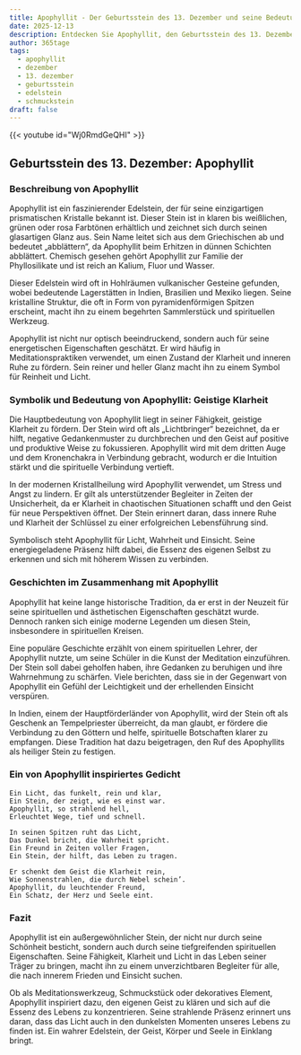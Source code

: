 ```yaml
---
title: Apophyllit - Der Geburtsstein des 13. Dezember und seine Bedeutung
date: 2025-12-13
description: Entdecken Sie Apophyllit, den Geburtsstein des 13. Dezember, der Geistige Klarheit symbolisiert. Seine Symbolik und Geschichte werden Sie inspirieren.
author: 365tage
tags:
  - apophyllit
  - dezember
  - 13. dezember
  - geburtsstein
  - edelstein
  - schmuckstein
draft: false
---
```


{{< youtube id="Wj0RmdGeQHI" >}}

## Geburtsstein des 13. Dezember: Apophyllit

### Beschreibung von Apophyllit

Apophyllit ist ein faszinierender Edelstein, der für seine einzigartigen prismatischen Kristalle bekannt ist. Dieser Stein ist in klaren bis weißlichen, grünen oder rosa Farbtönen erhältlich und zeichnet sich durch seinen glasartigen Glanz aus. Sein Name leitet sich aus dem Griechischen ab und bedeutet „abblättern“, da Apophyllit beim Erhitzen in dünnen Schichten abblättert. Chemisch gesehen gehört Apophyllit zur Familie der Phyllosilikate und ist reich an Kalium, Fluor und Wasser.

Dieser Edelstein wird oft in Hohlräumen vulkanischer Gesteine gefunden, wobei bedeutende Lagerstätten in Indien, Brasilien und Mexiko liegen. Seine kristalline Struktur, die oft in Form von pyramidenförmigen Spitzen erscheint, macht ihn zu einem begehrten Sammlerstück und spirituellen Werkzeug.

Apophyllit ist nicht nur optisch beeindruckend, sondern auch für seine energetischen Eigenschaften geschätzt. Er wird häufig in Meditationspraktiken verwendet, um einen Zustand der Klarheit und inneren Ruhe zu fördern. Sein reiner und heller Glanz macht ihn zu einem Symbol für Reinheit und Licht.

### Symbolik und Bedeutung von Apophyllit: Geistige Klarheit

Die Hauptbedeutung von Apophyllit liegt in seiner Fähigkeit, geistige Klarheit zu fördern. Der Stein wird oft als „Lichtbringer“ bezeichnet, da er hilft, negative Gedankenmuster zu durchbrechen und den Geist auf positive und produktive Weise zu fokussieren. Apophyllit wird mit dem dritten Auge und dem Kronenchakra in Verbindung gebracht, wodurch er die Intuition stärkt und die spirituelle Verbindung vertieft.

In der modernen Kristallheilung wird Apophyllit verwendet, um Stress und Angst zu lindern. Er gilt als unterstützender Begleiter in Zeiten der Unsicherheit, da er Klarheit in chaotischen Situationen schafft und den Geist für neue Perspektiven öffnet. Der Stein erinnert daran, dass innere Ruhe und Klarheit der Schlüssel zu einer erfolgreichen Lebensführung sind.

Symbolisch steht Apophyllit für Licht, Wahrheit und Einsicht. Seine energiegeladene Präsenz hilft dabei, die Essenz des eigenen Selbst zu erkennen und sich mit höherem Wissen zu verbinden.

### Geschichten im Zusammenhang mit Apophyllit

Apophyllit hat keine lange historische Tradition, da er erst in der Neuzeit für seine spirituellen und ästhetischen Eigenschaften geschätzt wurde. Dennoch ranken sich einige moderne Legenden um diesen Stein, insbesondere in spirituellen Kreisen.

Eine populäre Geschichte erzählt von einem spirituellen Lehrer, der Apophyllit nutzte, um seine Schüler in die Kunst der Meditation einzuführen. Der Stein soll dabei geholfen haben, ihre Gedanken zu beruhigen und ihre Wahrnehmung zu schärfen. Viele berichten, dass sie in der Gegenwart von Apophyllit ein Gefühl der Leichtigkeit und der erhellenden Einsicht verspüren.

In Indien, einem der Hauptförderländer von Apophyllit, wird der Stein oft als Geschenk an Tempelpriester überreicht, da man glaubt, er fördere die Verbindung zu den Göttern und helfe, spirituelle Botschaften klarer zu empfangen. Diese Tradition hat dazu beigetragen, den Ruf des Apophyllits als heiliger Stein zu festigen.

### Ein von Apophyllit inspiriertes Gedicht

```
Ein Licht, das funkelt, rein und klar,  
Ein Stein, der zeigt, wie es einst war.  
Apophyllit, so strahlend hell,  
Erleuchtet Wege, tief und schnell.  

In seinen Spitzen ruht das Licht,  
Das Dunkel bricht, die Wahrheit spricht.  
Ein Freund in Zeiten voller Fragen,  
Ein Stein, der hilft, das Leben zu tragen.  

Er schenkt dem Geist die Klarheit rein,  
Wie Sonnenstrahlen, die durch Nebel schein’.  
Apophyllit, du leuchtender Freund,  
Ein Schatz, der Herz und Seele eint.  
```

### Fazit

Apophyllit ist ein außergewöhnlicher Stein, der nicht nur durch seine Schönheit besticht, sondern auch durch seine tiefgreifenden spirituellen Eigenschaften. Seine Fähigkeit, Klarheit und Licht in das Leben seiner Träger zu bringen, macht ihn zu einem unverzichtbaren Begleiter für alle, die nach innerem Frieden und Einsicht suchen.

Ob als Meditationswerkzeug, Schmuckstück oder dekoratives Element, Apophyllit inspiriert dazu, den eigenen Geist zu klären und sich auf die Essenz des Lebens zu konzentrieren. Seine strahlende Präsenz erinnert uns daran, dass das Licht auch in den dunkelsten Momenten unseres Lebens zu finden ist. Ein wahrer Edelstein, der Geist, Körper und Seele in Einklang bringt.